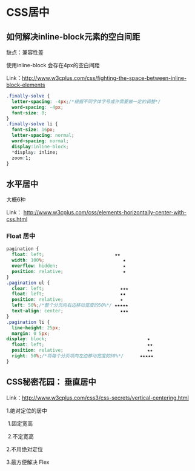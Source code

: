 # CSS居中

## 如何解决inline-block元素的空白间距

缺点：兼容性差

使用inline-block 会存在4px的空白间距

Link：http://www.w3cplus.com/css/fighting-the-space-between-inline-block-elements

```css
.finally-solve {
  letter-spacing: -4px;/*根据不同字体字号或许需要做一定的调整*/
  word-spacing: -4px;
  font-size: 0;
}
.finally-solve li {
  font-size: 16px;
  letter-spacing: normal;
  word-spacing: normal;
  display:inline-block;
  *display: inline;
  zoom:1;
}
```





## 水平居中

大概6种

Link： http://www.w3cplus.com/css/elements-horizontally-center-with-css.html

### Float 居中

```css
pagination {
  float: left;							★★
  width: 100%;                             ★ 
  overflow: hidden;                        ★
  position: relative;                      ★
}
.pagination ul {
  clear: left;                            ★★★
  float: left;                            ★★
  position: relative;                     ★
  left: 50%;/*整个分页向右边移动宽度的50%*/ ★★★★★
  text-align: center;                     ★★★
}
.pagination li {
  line-height: 25px;
  margin: 0 5px;
display: block;                                     ★
  float: left;                                      ★★
  position: relative;                               ★★
  right: 50%;/*将每个分页项向左边移动宽度的50%*/      ★★★★★
}
```



## CSS秘密花园： 垂直居中

Link：http://www.w3cplus.com/css3/css-secrets/vertical-centering.html

1.绝对定位的居中

​	1.固定宽高

​	2.不定宽高

2.不用绝对定位 

3.最方便解决 Flex
